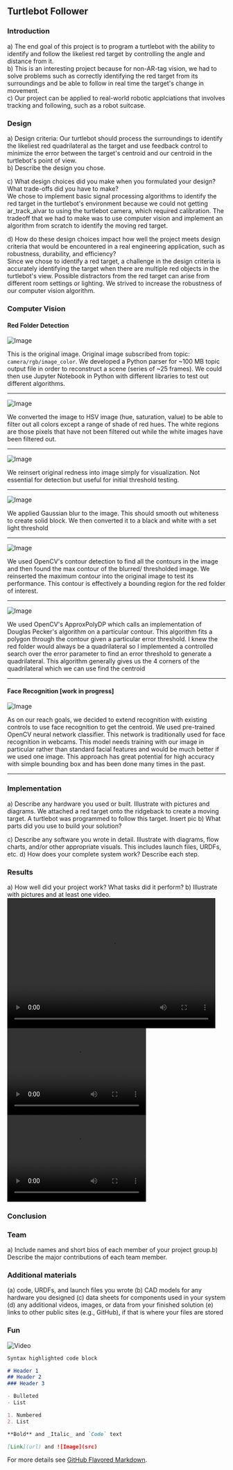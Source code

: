 ## Turtlebot Follower

### Introduction
a) The end goal of this project is to program a turtlebot with the ability to identify and follow the likeliest red target by controlling the angle and distance from it.  
b) This is an interesting project because for non-AR-tag vision, we had to solve problems such as correctly identifying the red target from its surroundings and be able to follow in real time the target's change in movement.  
c) Our project can be applied to real-world robotic applciations that involves tracking and following, such as a robot suitcase.  

### Design
a) Design criteria: 
Our turtlebot should process the surroundings to identify the likeliest red quadrilateral as the target and use feedback control to minimize the error between the target's centroid and our centroid in the turtlebot's point of view.   
b) Describe the design you chose.

c) What design choices did you make when you formulated your design? What trade-offs did you have to make?   
We chose to implement basic signal processing algorithms to identify the red target in the turtlebot's environment because we could not getting ar_track_alvar to using the turtlebot camera, which required calibration.  The tradeoff that we had to make was to use computer vision and implement an algorithm from scratch to identify the moving red target.

d) How do these design choices impact how well the project meets design criteria that would be encountered in a real engineering application, such as robustness, durability, and efficiency?  
Since we chose to identify a red target, a challenge in the design criteria is accurately identifying the target when there are multiple red objects in the turtlebot's view.  Possible distractors from the red target can arise from different room settings or lighting.  We strived to increase the robustness of our computer vision algorithm.  

### Computer Vision

#### Red Folder Detection

 ![Image](PresentationImages/final-proj3.png)
    
This is the original image. Original image subscribed from topic: ```camera/rgb/image_color```. We developed a Python parser for ~100 MB topic output file in order to reconstruct a scene (series of ~25 frames). We could then use Jupyter Notebook in Python with different libraries to test out different algorithms. 


---

![Image](PresentationImages/final-proj4.png)

We converted the image to HSV image (hue, saturation, value) to be able to filter out all colors except a range of shade of red hues. The white regions are those pixels that have not been filtered out while the white images have been filtered out.

--- 

![Image](PresentationImages/final-proj5.png)


We reinsert original redness into image simply for visualization. Not essential for detection but useful for initial threshold testing. 

--- 

![Image](PresentationImages/final-proj6.png)

We applied Gaussian blur to the image. This should smooth out whiteness to create solid block. We then converted it to a black and white with a set light threshold

---

![Image](PresentationImages/screenshot328.png)

We used OpenCV's contour detection to find all the contours in the image and then found the max contour of the blurred/ thresholded image. We reinserted the maximum contour into the original image to test its performance. This contour is effectively a bounding region for the red folder of interest.

---

![Image](PresentationImages/screenshot329.png)

We used OpenCV's ApproxPolyDP which calls an implementation of Douglas Pecker's algorithm on a particular contour. This algorithm fits a polygon through the contour given a particular error threshold. I knew the red folder would always be a quadrilateral so I implemented a controlled search over the error parameter to find an error threshold to generate a quadrilateral. This algorithm generally gives us the 4 corners of the quadrilateral which we can use find the centroid

---

#### Face Recognition [work in progress]
![Image](PresentationImages/screenshot330.png)

As on our reach goals, we decided to extend recognition with existing controls to use face recognition to get the centroid. We used pre-trained OpenCV neural network classifier. This network is traditionally used for face recognition in webcams. This model needs training with our image in particular rather than standard facial features and would be much better if we used one image. This approach has great potential for high accuracy with simple bounding box and has been done many times in the past.


---

### Implementation
a) Describe any hardware you used or built. Illustrate with pictures and diagrams.
We attached a red target onto the ridgeback to create a moving target.  A turtlebot was programmed to follow this target.
Insert pic
b) What parts did you use to build your solution?

c) Describe any software you wrote in detail. Illustrate with diagrams, flow charts, and/or other appropriate visuals. This includes launch files, URDFs, etc.
d) How does your complete system work? Describe each step.

### Results
a) How well did your project work? What tasks did it perform? 
b) Illustrate with pictures and at least one video.
<video src="demovideos/red.mp4" width="480" height="300" controls preload></video>
<video src="demovideos/red2.mp4" width="320" height="200" controls preload></video>
<video src="demovideos/face_detection.mp4" width="320" height="200" controls preload></video>

### Conclusion

### Team
a) Include names and short bios of each member of your project group.b) Describe the major contributions of each team member.

### Additional materials
(a) code, URDFs, and launch files you wrote (b) CAD models for any hardware you designed
(c) data sheets for components used in your system
(d) any additional videos, images, or data from your finished solution
(e) links to other public sites (e.g., GitHub), if that is where your files are stored

### Fun

![Video](PresentationImages/funRidgeback.gif)

```markdown
Syntax highlighted code block

# Header 1
## Header 2
### Header 3

- Bulleted
- List

1. Numbered
2. List

**Bold** and _Italic_ and `Code` text

[Link](url) and ![Image](src)
```

For more details see [GitHub Flavored Markdown](https://guides.github.com/features/mastering-markdown/).
